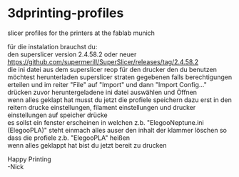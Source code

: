 # 3dprinting-profiles
slicer profiles for the printers at the fablab munich

für die instalation brauchst du:  
den superslicer version 2.4.58.2 oder neuer https://github.com/supermerill/SuperSlicer/releases/tag/2.4.58.2  
die ini datei aus dem superslicer reop für den drucker den du benutzen möchtest herunterladen 
superslicer straten gegebenen falls berechtigungen erteilen und im reiter "File" auf "Import" und dann "Import Config..." drücken zuvor heruntergeladene ini datei auswählen und Öffnen  
wenn alles geklapt hat musst du jetzt die profiele speichern dazu erst in den reitern drucke einstellungen, filament einstellungen und drucker einstellungen auf speicher drücke    
es sollst ein fenster erscheinen in welchen z.b. "ElegooNeptune.ini (ElegooPLA)" steht einmach alles auser den inhalt der klammer löschen so dass die profiele z.b. "ElegooPLA" heißen  
wenn alles geklappt hat bist du jetzt bereit zu drucken   


Happy Printing   
-Nick  
